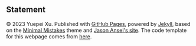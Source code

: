 

## Statement
© 2023 Yuepei Xu. Published with [GitHub Pages](https://pages.github.com/), powered by [Jekyll](https://jekyllrb.com/), based on the [Minimal Mistakes](https://mademistakes.com/) theme and [Jason Ansel's site](https://github.com/jansel/jansel.github.io). The code template for this webpage comes from [here](https://github.com/GuangLun2000/GuangLun2000.github.io).
